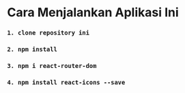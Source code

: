 # Cara Menjalankan Aplikasi Ini

### `1. clone repository ini`

### `2. npm install`

### `3. npm i react-router-dom`

### `4. npm install react-icons --save`

